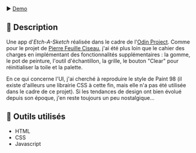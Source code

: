 ▶️ [Demo](https://github.com/LuxSolace/etch-a-sketch)

## 📄 Description
Une app d'*Etch-A-Sketch* réalisée dans le cadre de l'[Odin Project](https://www.theodinproject.com/lessons/foundations-etch-a-sketch). Comme pour le projet de [Pierre Feuille Ciseau](https://github.com/LuxSolace/Rock-Paper-Scissors), j'ai été plus loin que le cahier des charges en implémentant des fonctionnalités supplémentaires : la gomme, le pot de peinture, l'outil d'échantillon, la grille, le bouton "Clear" pour réinitialiser la toile et la palette. 

En ce qui concerne l'UI, j'ai cherché à reproduire le style de Paint 98 (il existe d'ailleurs une librairie CSS à cette fin, mais elle n'a pas été utilisée dans le cadre de ce projet). Si les tendances de design ont bien évolué depuis son époque, j'en reste toujours un peu nostalgique... 

## 🔨 Outils utilisés
- HTML
- CSS
- Javascript
